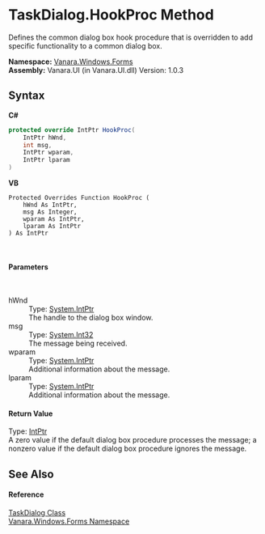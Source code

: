 # TaskDialog.HookProc Method 
 

Defines the common dialog box hook procedure that is overridden to add specific functionality to a common dialog box.

**Namespace:**&nbsp;<a href="c580cf52-4028-70db-28d0-f9b1abc03861">Vanara.Windows.Forms</a><br />**Assembly:**&nbsp;Vanara.UI (in Vanara.UI.dll) Version: 1.0.3

## Syntax

**C#**<br />
``` C#
protected override IntPtr HookProc(
	IntPtr hWnd,
	int msg,
	IntPtr wparam,
	IntPtr lparam
)
```

**VB**<br />
``` VB
Protected Overrides Function HookProc ( 
	hWnd As IntPtr,
	msg As Integer,
	wparam As IntPtr,
	lparam As IntPtr
) As IntPtr
```

<br />

#### Parameters
&nbsp;<dl><dt>hWnd</dt><dd>Type: <a href="http://msdn2.microsoft.com/en-us/library/5he14kz8" target="_blank">System.IntPtr</a><br />The handle to the dialog box window.</dd><dt>msg</dt><dd>Type: <a href="http://msdn2.microsoft.com/en-us/library/td2s409d" target="_blank">System.Int32</a><br />The message being received.</dd><dt>wparam</dt><dd>Type: <a href="http://msdn2.microsoft.com/en-us/library/5he14kz8" target="_blank">System.IntPtr</a><br />Additional information about the message.</dd><dt>lparam</dt><dd>Type: <a href="http://msdn2.microsoft.com/en-us/library/5he14kz8" target="_blank">System.IntPtr</a><br />Additional information about the message.</dd></dl>

#### Return Value
Type: <a href="http://msdn2.microsoft.com/en-us/library/5he14kz8" target="_blank">IntPtr</a><br />A zero value if the default dialog box procedure processes the message; a nonzero value if the default dialog box procedure ignores the message.

## See Also


#### Reference
<a href="0e4976bb-9701-b107-c589-9d00dabbbae0">TaskDialog Class</a><br /><a href="c580cf52-4028-70db-28d0-f9b1abc03861">Vanara.Windows.Forms Namespace</a><br />